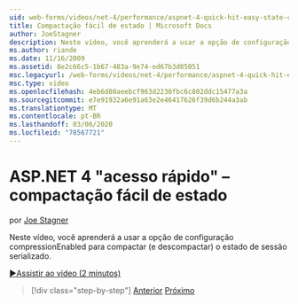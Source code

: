 ```yaml
---
uid: web-forms/videos/net-4/performance/aspnet-4-quick-hit-easy-state-compression
title: Compactação fácil de estado | Microsoft Docs
author: JoeStagner
description: Neste vídeo, você aprenderá a usar a opção de configuração compressionEnabled para compactar (e descompactar) o estado de sessão serializado.
ms.author: riande
ms.date: 11/16/2009
ms.assetid: 8e2c66c5-1b67-483a-9e74-ed67b3d85051
msc.legacyurl: /web-forms/videos/net-4/performance/aspnet-4-quick-hit-easy-state-compression
msc.type: video
ms.openlocfilehash: 4eb6d08aeebcf963d2230fbc6c802ddc15477a3a
ms.sourcegitcommit: e7e91932a6e91a63e2e46417626f39d6b244a3ab
ms.translationtype: MT
ms.contentlocale: pt-BR
ms.lasthandoff: 03/06/2020
ms.locfileid: "78567721"
---
```

# <a name="aspnet-4-quick-hit--easy-state-compression"></a>ASP.NET 4 "acesso rápido" – compactação fácil de estado

por [Joe Stagner](https://github.com/JoeStagner)

Neste vídeo, você aprenderá a usar a opção de configuração compressionEnabled para compactar (e descompactar) o estado de sessão serializado. 

[&#9654;Assistir ao vídeo (2 minutos)](https://channel9.msdn.com/Blogs/ASP-NET-Site-Videos/aspnet-4-quick-hit-easy-state-compression)

> [!div class="step-by-step"]
> [Anterior](aspnet-4-quick-hit-selective-view-state.md)
> [Próximo](how-do-i-use-the-viewstatemode-property-for-managing-viewstate.md)
